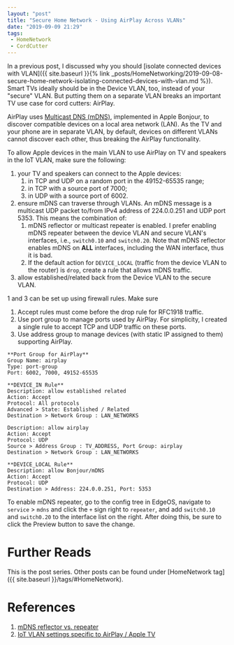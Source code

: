 ```yaml
---
layout: "post"
title: "Secure Home Network - Using AirPlay Across VLANs"
date: "2019-09-09 21:29"
tags:
 - HomeNetwork
 - CordCutter
---
```


In a previous post, I discussed why you should [isolate connected devices with VLAN]({{ site.baseurl }}{% link _posts/HomeNetworking/2019-09-08-secure-home-network-isolating-connected-devices-with-vlan.md %}). Smart TVs ideally should be in the Device VLAN, too, instead of your "secure" VLAN. But putting them on a separate VLAN breaks an important TV use case for cord cutters: AirPlay.

AirPlay uses [Multicast DNS (mDNS)](https://en.wikipedia.org/wiki/Multicast_DNS), implemented in Apple Bonjour, to discover compatible devices on a local area network (LAN). As the TV and your phone are in separate VLAN, by default, devices on different VLANs cannot discover each other, thus breaking the AirPlay functionality.

To allow Apple devices in the main VLAN to use AirPlay on TV and speakers in the IoT VLAN, make sure the following:
1. your TV and speakers can connect to the Apple devices:
   1. in TCP and UDP on a random port in the 49152-65535 range;
   2. in TCP with a source port of 7000;
   3. in UDP with a source port of 6002.
2. ensure mDNS can traverse through VLANs. An mDNS message is a multicast UDP packet to/from IPv4 address of 224.0.0.251 and UDP port 5353. This means the combination of:
   1. mDNS reflector or multicast repeater is enabled. I prefer enabling mDNS repeater between the device VLAN and secure VLAN's interfaces, i.e., `switch0.10` and `switch0.20`. Note that mDNS reflector enables mDNS on **ALL** interfaces, including the WAN interface, thus it is bad.
   2. If the default action for `DEVICE_LOCAL` (traffic from the device VLAN to the router) is `drop`, create a rule that allows mDNS traffic.
3. allow established/related back from the Device VLAN to the secure VLAN.

1 and 3 can be set up using firewall rules. Make sure
1. Accept rules must come before the drop rule for RFC1918 traffic.
2. Use port group to manage ports used by AirPlay. For simplicity, I created a single rule to accept TCP and UDP traffic on these ports.
3. Use address group to manage devices (with static IP assigned to them) supporting AirPlay.

```
**Port Group for AirPlay**
Group Name: airplay
Type: port-group
Port: 6002, 7000, 49152-65535

**DEVICE_IN Rule**
Description: allow established related
Action: Accept
Protocol: All protocols
Advanced > State: Established / Related
Destination > Network Group : LAN_NETWORKS

Description: allow airplay
Action: Accept
Protocol: UDP
Source > Address Group : TV_ADDRESS, Port Group: airplay
Destination > Network Group : LAN_NETWORKS

**DEVICE_LOCAL Rule**
Description: allow Bonjour/mDNS
Action: Accept
Protocol: UDP
Destination > Address: 224.0.0.251, Port: 5353
```

To enable mDNS repeater, go to the config tree in EdgeOS, navigate to `service` > `mdns` and click the `+` sign right to `repeater`, and add `switch0.10` and `switch0.20` to the interface list on the right. After doing this, be sure to click the Preview button to save the change.

# Further Reads
This is the post series. Other posts can be found under [HomeNetwork tag]({{ site.baseurl }}/tags/#HomeNetwork).

# References
1. [mDNS reflector vs. repeater](https://www.reddit.com/r/Ubiquiti/comments/jerhab/mdns_reflector_vs_repeater/)
2. [IoT VLAN settings specific to AirPlay / Apple TV](https://www.reddit.com/r/Ubiquiti/comments/gu2yox/iot_vlan_settings_specific_to_airplay_apple_tv/)
